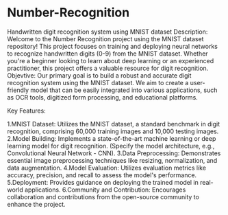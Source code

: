# Number-Recognition
Handwritten digit recognition system using MNIST dataset
Description:
Welcome to the Number Recognition project using the MNIST dataset repository! This project focuses on training and deploying neural networks to recognize handwritten digits (0-9) from the MNIST dataset. Whether you're a beginner looking to learn about deep learning or an experienced practitioner, this project offers a valuable resource for digit recognition.
Objevtive:
Our primary goal is to build a robust and accurate digit recognition system using the MNIST dataset. We aim to create a user-friendly model that can be easily integrated into various applications, such as OCR tools, digitized form processing, and educational platforms.

Key Features:

1.MNIST Dataset: Utilizes the MNIST dataset, a standard benchmark in digit recognition, comprising 60,000 training images and 10,000 testing images.
2.Model Building: Implements a state-of-the-art machine learning or deep learning model for digit recognition. (Specify the model architecture, e.g., Convolutional Neural Network - CNN).
3.Data Preprocessing: Demonstrates essential image preprocessing techniques like resizing, normalization, and data augmentation.
4.Model Evaluation: Utilizes evaluation metrics like accuracy, precision, and recall to assess the model's performance.
5.Deployment: Provides guidance on deploying the trained model in real-world applications.
6.Community and Contribution: Encourages collaboration and contributions from the open-source community to enhance the project.


